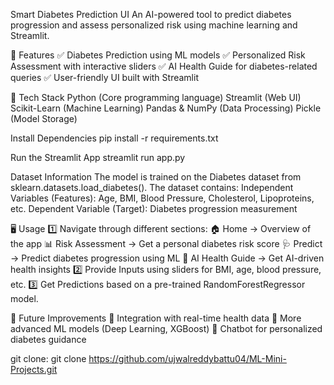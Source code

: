 Smart Diabetes Prediction UI
An AI-powered tool to predict diabetes progression and assess personalized risk using machine learning and Streamlit.

🚀 Features
✅ Diabetes Prediction using ML models
✅ Personalized Risk Assessment with interactive sliders
✅ AI Health Guide for diabetes-related queries
✅ User-friendly UI built with Streamlit

🧪 Tech Stack
Python (Core programming language)
Streamlit (Web UI)
Scikit-Learn (Machine Learning)
Pandas & NumPy (Data Processing)
Pickle (Model Storage)

 Install Dependencies
 pip install -r requirements.txt

Run the Streamlit App
streamlit run app.py

Dataset Information
The model is trained on the Diabetes dataset from sklearn.datasets.load_diabetes(). The dataset contains:
Independent Variables (Features): Age, BMI, Blood Pressure, Cholesterol, Lipoproteins, etc.
Dependent Variable (Target): Diabetes progression measurement

🖥️ Usage
1️⃣ Navigate through different sections:
🏠 Home → Overview of the app
📊 Risk Assessment → Get a personal diabetes risk score
🩺 Predict → Predict diabetes progression using ML
🤖 AI Health Guide → Get AI-driven health insights
2️⃣ Provide Inputs using sliders for BMI, age, blood pressure, etc.
3️⃣ Get Predictions based on a pre-trained RandomForestRegressor model.

📌 Future Improvements
🔹 Integration with real-time health data
🔹 More advanced ML models (Deep Learning, XGBoost)
🔹 Chatbot for personalized diabetes guidance

git clone:
git clone https://github.com/ujwalreddybattu04/ML-Mini-Projects.git
